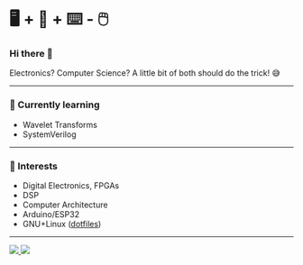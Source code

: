 # :desktop_computer: + :penguin: + :keyboard: - :computer_mouse:

### Hi there 👋

Electronics? Computer Science? A little bit of both should do the trick! :sweat_smile:

---

### :seedling: Currently learning

* Wavelet Transforms
* SystemVerilog

---

### :telescope: Interests

* Digital Electronics, FPGAs
* DSP
* Computer Architecture
* Arduino/ESP32
* GNU+Linux ([dotfiles](https://github.com/CodePurble/dots))

---

<a href="https://github.com/anuraghazra/github-readme-stats">
  <img src="https://github-readme-stats.vercel.app/api/top-langs/?username=CodePurble&layout=compact&show_icons=true&theme=onedark" />
</a>
<a href="https://github.com/anuraghazra/github-readme-stats">
  <img src="https://github-readme-stats.vercel.app/api?username=CodePurble&hide=stars&count_private=true&show_icons=true&theme=onedark" />
</a>
